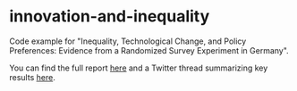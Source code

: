 # innovation-and-inequality

Code example for "Inequality, Technological Change, and Policy Preferences: Evidence from a Randomized Survey Experiment in Germany".

You can find the full report [here](https://www.hks.harvard.edu/sites/default/files/degree%20programs/MPAID/files/Kitzmueller%2C%20Lucas_SYPA%20Updated.pdf) and a  Twitter thread summarizing key results [here](https://twitter.com/ktzmllr/status/1381285536267141124).
